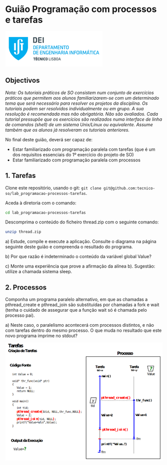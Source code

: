 # Guião Programação com processos e tarefas

![IST](img/IST_DEI.png)  

## Objectivos

*Nota: Os tutoriais práticos de SO consistem num conjunto de exercícios práticos que permitem aos alunos
familiarizarem-se com um determinado tema que será necessário para resolver os projetos da disciplina.
Os tutoriais podem ser resolvidos individualmente ou em grupo. A sua resolução é recomendada mas
não obrigatória. Não são avaliados.
Cada tutorial pressupõe que os exercícios são realizados numa interface de linha de comandos (shell) de
um sistema Unix/Linux ou equivalente. Assume também que os alunos já resolveram os tutoriais
anteriores.*

No final deste guião, deverá ser capaz de:

- Estar familiarizado com programação paralela com tarefas (que
é um dos requisitos essenciais do 1º exercício do projeto de SO)
- Estar familiarizado com programação paralela com processos

## 1. Tarefas

Clone este repositório, usando o git: `git clone git@github.com:tecnico-so/lab_programacao-processos-tarefas`.

Aceda à diretoria com o comando:

```sh
cd lab_programacao-processos-tarefas
```

Descomprima o conteúdo do ficheiro thread.zip com o seguinte comando:

```sh
unzip thread.zip
```

a) Estude, compile e execute a aplicação. Consulte o diagrama na página seguinte deste guião e
compreenda o resultado do programa.

b) Por que razão é indeterminado o conteúdo da variável global Value?

c) Monte uma experiência que prove a afirmação da alínea b). Sugestão: utilize a chamada sistema
sleep.

## 2. Processos

Componha um programa paralelo alternativo, em que as chamadas a pthread_create e pthread_join
são substituídas por chamadas a fork e wait (tenha o cuidado de assegurar que a função wait só é
chamada pelo processo pai).

a) Neste caso, o paralelismo acontecerá com processos distintos, e não com tarefas dentro do mesmo
processo. O que muda no resultado que este novo programa imprime no stdout?

![THREAD](img/thread_image.png)
